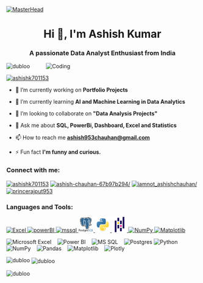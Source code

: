 [![MasterHead](https://camo.githubusercontent.com/069e3ef2850e722ccaef748bf8cdadafeed9fd4a9ee1436daebd7e820f4402a7/68747470733a2f2f666972656261736573746f726167652e676f6f676c65617069732e636f6d2f76302f622f666c6578692d636f64696e672e61707073706f742e636f6d2f6f2f64656d706769372d35323066386435662d363364342d343435332d383832322d6462633134396165323766382e6769663f616c743d6d6564696126746f6b656e3d39316330633762322d393363332d343032392d623031312d316138373033633537333064)](https://www.linkedin.com/in/ashish-chauhan-67b97b294/)
<h1 align="center">Hi 👋, I'm Ashish Kumar</h1>
<h3 align="center">A passionate Data Analyst Enthusiast from India</h3>
<img align="right" alt="Coding" width="400" src="https://cdn.dribbble.com/users/1162077/screenshots/3848914/programmer.gif">


<p align="left"> <img src="https://komarev.com/ghpvc/?username=dubloo&label=Profile%20views&color=0e75b6&style=flat" alt="dubloo" /> </p>

<p align="left"> <a href="https://twitter.com/ashishk701153" target="blank"><img src="https://img.shields.io/twitter/follow/ashishk701153?logo=twitter&style=for-the-badge" alt="ashishk701153" /></a> </p>

- 🔭 I’m currently working on **Portfolio Projects**

- 🌱 I’m currently learning **AI and Machine Learning in Data Analytics**

- 👯 I’m looking to collaborate on **"Data Analysis Projects"**

- 💬 Ask me about **SQL, PowerBi, Dashboard, Excel and Statistics**

- 📫 How to reach me **ashish953chauhan@gmail.com**

- ⚡ Fun fact **I'm funny and curious.**

<h3 align="left">Connect with me:</h3>
<p align="left">
<a href="https://twitter.com/ashishk701153" target="blank"><img align="center" src="https://raw.githubusercontent.com/rahuldkjain/github-profile-readme-generator/master/src/images/icons/Social/twitter.svg" alt="ashishk701153" height="30" width="40" /></a>
<a href="https://linkedin.com/in/ashish-chauhan-67b97b294/" target="blank"><img align="center" src="https://raw.githubusercontent.com/rahuldkjain/github-profile-readme-generator/master/src/images/icons/Social/linked-in-alt.svg" alt="ashish-chauhan-67b97b294/" height="30" width="40" /></a>
<a href="https://instagram.com/iamnot_ashishchauhan/" target="blank"><img align="center" src="https://raw.githubusercontent.com/rahuldkjain/github-profile-readme-generator/master/src/images/icons/Social/instagram.svg" alt="iamnot_ashishchauhan/" height="30" width="40" /></a>
<a href="https://www.hackerrank.com/princerajput953" target="blank"><img align="center" src="https://raw.githubusercontent.com/rahuldkjain/github-profile-readme-generator/master/src/images/icons/Social/hackerrank.svg" alt="princerajput953" height="30" width="40" /></a>
</p>

<h3 align="left">Languages and Tools:</h3>
<p align="left">  <a href="https://www.microsoft.com/en-in/microsoft-365/excel" target="_blank" rel="noreferrer"> <img src="https://www.svgrepo.com/show/373589/excel.svg" alt="Excel" width="40" height="40"/> </a>
  <a href="https://www.microsoft.com/en-us/power-platform/products/power-bi/desktop" target="_blank" rel="noreferrer"> <img src="https://www.svgrepo.com/show/306593/powerbi.svg" 
alt="powerBI" width="40" height="40"/> </a> 
  <a href="https://www.microsoft.com/en-us/sql-server" target="_blank" rel="noreferrer"> <img src="https://www.svgrepo.com/show/303229/microsoft-sql-server-logo.svg" alt="mssql" width="40" height="40"/> </a> 
   <a href="https://www.postgresql.org" target="_blank" rel="noreferrer"> <img src="https://raw.githubusercontent.com/devicons/devicon/master/icons/postgresql/postgresql-original-wordmark.svg" alt="postgresql" width="40" height="40"/> </a>
  <a href="https://www.python.org" target="_blank" rel="noreferrer"> <img src="https://raw.githubusercontent.com/devicons/devicon/master/icons/python/python-original.svg" alt="python" width="40" height="40"/> </a> 
  <a href="https://pandas.pydata.org/" target="_blank" rel="noreferrer"> <img src="https://raw.githubusercontent.com/devicons/devicon/2ae2a900d2f041da66e950e4d48052658d850630/icons/pandas/pandas-original.svg" alt="pandas" width="40" height="40"/> </a> 
 <a href="https://numpy.org/" target="_blank" rel="noreferrer"> <img src="https://www.svgrepo.com/show/373938/numpy.svg" alt="NumPy" width="40" height="40"/> </a> 
 <a href="https://matplotlib.org/" target="_blank" rel="noreferrer"> <img src="https://matplotlib.org/_static/logo_light.svg" alt="Matplotlib" width="80" height="40"/> </a> 
</p>



![Microsoft Excel](https://img.shields.io/badge/Microsoft%20Excel-%23217346.svg?style=for-the-badge&logo=microsoft-excel&logoColor=white) &nbsp;&nbsp;
![Power BI](https://img.shields.io/badge/Power%20BI-%230F75A8.svg?style=for-the-badge&logo=power-bi&logoColor=yellow) &nbsp;&nbsp;
![MS SQL](https://img.shields.io/badge/MS_sql-%2300000f.svg?style=for-the-badge&logo=mysql&logoColor=white&labelColor=00008B) &nbsp;&nbsp;
![Postgres](https://img.shields.io/badge/postgres-%23316192.svg?style=for-the-badge&logo=postgresql&logoColor=white)
![Python](https://img.shields.io/badge/python-3670A0?style=for-the-badge&logo=python&logoColor=ffdd54) &nbsp;&nbsp;
![NumPy](https://img.shields.io/badge/numpy-%23013243.svg?style=for-the-badge&logo=numpy&logoColor=white) &nbsp;&nbsp;
![Pandas](https://img.shields.io/badge/pandas-%23150458.svg?style=for-the-badge&logo=pandas&logoColor=white) &nbsp;&nbsp;
![Matplotlib](https://img.shields.io/badge/Matplotlib-%23ffffff.svg?style=for-the-badge&logo=Matplotlib&logoColor=black) &nbsp;&nbsp;
![Plotly](https://img.shields.io/badge/Plotly-%233F4F75.svg?style=for-the-badge&logo=plotly&logoColor=white)

<p><img align="left" src="https://github-readme-stats.vercel.app/api/top-langs?username=dubloo&show_icons=true&locale=en&layout=compact" alt="dubloo" /></p>

<p>&nbsp;<img align="center" src="https://github-readme-stats.vercel.app/api?username=dubloo&show_icons=true&locale=en" alt="dubloo" /></p>

<p><img align="center" src="https://github-readme-streak-stats.herokuapp.com/?user=dubloo&" alt="dubloo" /></p>
